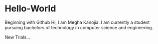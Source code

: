 # Hello-World
Beginning with Github
Hi, I am Megha Kanojia. I am currently a student pursuing bachelors of technology in computer science and engineering.


New Trials...
